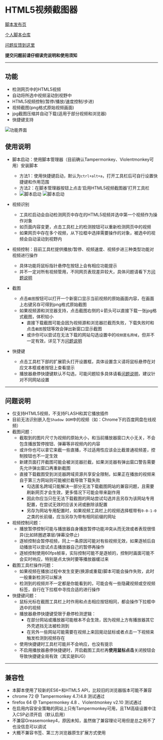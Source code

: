 HTML5视频截图器
=========================

[脚本发布页](https://greasyfork.org/zh-CN/scripts/370819)

[个人脚本仓库](https://github.com/indefined/UserScripts)

[问题反馈到这里](https://github.com/indefined/UserScripts/issues)

**提交问题前请仔细读完说明和使用须知**

-------------------------
## 功能

- 检测网页中的HTML5视频
- 自动将所选中视频滚动到视野中
- HTML5视频控制(暂停/播放/速度控制/步进)
- 视频截图(png格式原始视频画面)
- jpg截图压缩并自动下载(适用于部分视频和浏览器)
- 快捷键支持

![功能界面](https://greasyfork.org/system/screenshots/screenshots/000/017/198/original/HTML5VideoCapture.capture.jpg)

## 使用说明

- 脚本启动：使用脚本管理器（目前确认Tampermonkey、Violentmonkey可用）安装脚本
  - 方法1：使用快捷键启动，默认为`ctrl+alt+a`，打开工具栏后可自行设置快捷键和作用范围
  - 方法2：在脚本管理器按钮上点击‘启用HTML5视频截图器’打开工具栏
  - ![脚本启动](https://greasyfork.org/system/screenshots/screenshots/000/011/875/original/HTML5VideoCapture.TM.jpg) ![脚本启动](https://greasyfork.org/system/screenshots/screenshots/000/011/876/original/HTML5VideoCapture.VM.jpg)

- 视频识别
  - 工具栏启动会自动检测网页中存在的HTML5视频并选中第一个视频作为操作对象
  - 如页面内容变更，点击工具栏上的检测按钮可以重新检测网页中的视频
  - 如果网页中存在多个视频，从下拉框中选择需要操作的对象，被选中的视频会自动滚动到视野内

- 视频控制：目前工具栏提供播放/暂停、视频速度、视频步进三种类型功能对视频进行操作
  - 具体功能将鼠标指针悬停在按钮上会有相应功能提示
  - 并不一定对所有视频管用，不同网页表现差异较大，具体问题请看下方[问题说明](#问题说明)

- 截图
  - 点击`截图`按钮可以打开一个新窗口显示当前视频的原始画面内容，在画面上右键另存可得到png格式原始截图
  - 如果视频源和浏览器支持，点击截图右侧的↓箭头可以直接下载一张jpg格式截图，体积较小
    - 直接下载截图可能会因为视频源和浏览器拦截而失败，下载失败时和点击`截图`按钮等效会弹出新窗口显示截图
    - 或许你可以尝试在无法下载的网站勾选设置中的`视频匿名跨域`，但并不一定有效，详见下方[问题说明](#问题说明)

- 快捷键
  - 点击工具栏下部的扩展箭头打开设置框，具体设置含义请将鼠标悬停在对应文本框或者按钮上查看提示
  - 播放器悬停快捷键默认不勾选，可能问题较多具体请看[问题说明](#问题说明)，建议针对不同网站设置

-------------------------
## 问题说明

- 仅支持HTML5视频，不支持FLASH和其它播放插件
- 目前无法识别嵌入在`Shadow DOM`中的视频（如：Chrome下的百度网盘在线视频）
- 截图问题：
  - 截取到的图片尺寸为视频的原始大小，和当前播放器窗口大小无关，不会包含播放暂停按钮、弹幕等非视频内的内容
  - 或许你也可以拿它来截一些直播，不过适用性应该会比截普通视频差，控制按钮也不一定生效
  - 新建页面打开截图可能会被浏览器拦截，如果浏览器有弹出窗口警告需要先允许弹出窗口再重新截图
  - 直接下载截图受到浏览器跨域资源共享安全限制，如果正在播放的视频来自于第三方网站则可能被拦截导致下载失败
    - 勾选匿名跨域只能解决一部分无法下载截图网站的兼容问题，且需要刷新网页才会生效，更多情况下可能会带来副作用
    - 因此你应当只在无法下载截图的网站尝试勾选并且另存为该网站专用配置，在尝试无效时应该关闭或删除该配置
    - 另存为网站专用配置时，如果视频工具栏上的视频选择框带有`0-0-1-0`之类的长前缀，应当另存为带有相同前缀的网址
- 视频控制问题：
  - 播放暂停控制可能与播放器自身播放暂停功能冲突从而无效或者表现很怪异(比如转圈遮罩层/弹幕没停止)
  - 逐帧控制会暂停视频，同上一条原因可能对有些视频无效，如果逐帧后自动播放可以尝试点击播放器自己的暂停再操作
  - 逐帧控制使用60fps帧率，实际控制可能不是逐帧的，控制时画面可能不会实时响应，特别是点太快时要等播放器缓过来
- 截图工具栏操作问题：
  - 如果视频在播放过程中发生变更(换源或重载)脚本可能会操作失败，此时一般重新检测可以解决
  - 检测到的视频并不一定都是你能看到的，可能会有一些隐藏视频或空视频标签，自行在下拉框中寻找合适的进行操作
- 快捷键问题：
  - 鼠标光标在截图工具栏上时作用和点击相应按钮相同，都会操作下拉框中选中的视频
  - 播放器悬停快捷键受限于悬停检测逻辑：
    - 在部分网站或播放器可能根本不会生效，因为视频上方有播放器其它外壳遮挡无法被检测到
    - 在另外一些网站可能需要在视频上来回晃动鼠标或者点击一下视频来触发检测到视频存在
  - 使用快捷键时工具栏可能并不会响应，也没有提示
  - 不启用播放器悬停快捷键时，开启截图工具栏再**使用鼠标点击**关闭按钮会导致快捷键全局有效（其实是BUG）

-------------------------
## 兼容性

- 本脚本使用了较新的ES6+和HTML5 API，比较旧的浏览器版本可能不兼容
- chrome 72 @ Tampermonkey 4.7/4.8 测试通过
- firefox 64 @ Tampermonkey 4.8 、Violentmonkey v2.10 测试通过
- 在启用内容安全策略的网站上只有Tampermonkey可用，且TM高级设置中注入CSP必须开启（默认启用）
- 不兼容Greasemonkey4，原因未知，虽然做了兼容理论可用但是总之用不了也没信息可以调试
- 大概不兼容书签、第三方浏览器原生扩展方式使用
